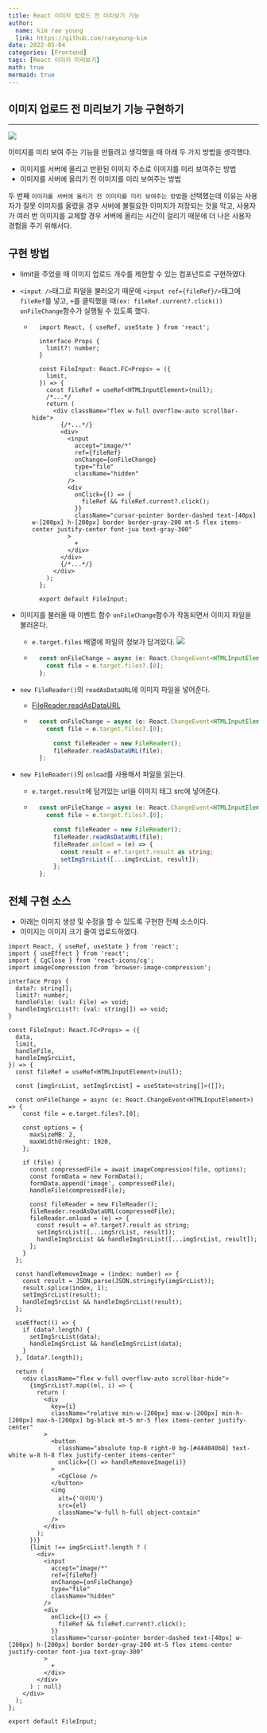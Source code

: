 ```yaml
---
title: React 이미지 업로드 전 미리보기 기능
author:
  name: kim rae young
  link: https://github.com/raeyoung-kim
date: 2022-05-04
categories: [Frontend]
tags: [React 이미지 미리보기]
math: true
mermaid: true
---
```


## 이미지 업로드 전 미리보기 기능 구현하기
---
![](https://velog.velcdn.com/images/760kry/post/029f3307-9d98-4f05-8da9-213241914e01/image.png)

이미지를 미리 보여 주는 기능을 만들려고 생각했을 때 아래 두 가지 방법을 생각했다.

- 이미지를 서버에 올리고 반환된 이미지 주소로 이미지를 미리 보여주는 방법
- 이미지를 서버에 올리기 전 이미지를 미리 보여주는 방법

두 번째 `이미지를 서버에 올리기 전 이미지를 미리 보여주는 방법`을 선택했는데 이유는 사용자가 잘못 이미지를 올렸을 경우 서버에 불필요한 이미지가 저장되는 것을 막고, 사용자가 여러 번 이미지를 교체할 경우 서버에 올리는 시간이 걸리기 때문에 더 나은 사용자 경험을 주기 위해서다.

## 구현 방법
- limit을 주었을 때 이미지 업로드 개수를 제한할 수 있는 컴포넌트로 구현하였다.
- `<input />`태그로 파일을 불러오기 때문에 `<input ref={fileRef}/>`태그에 `fileRef`를 넣고, `+`를 클릭했을 때`(ex: fileRef.current?.click())` `onFileChange`함수가 실행될 수 있도록 했다.
  - ```tsx
      import React, { useRef, useState } from 'react';

      interface Props {
        limit?: number;
      }

      const FileInput: React.FC<Props> = ({
        limit,
      }) => {
        const fileRef = useRef<HTMLInputElement>(null);
        /*...*/
        return (
          <div className="flex w-full overflow-auto scrollbar-hide">
            {/*...*/}
            <div>
              <input
                accept="image/*"
                ref={fileRef}
                onChange={onFileChange}
                type="file"
                className="hidden"
              />
              <div
                onClick={() => {
                  fileRef && fileRef.current?.click();
                }}
                className="cursor-pointer border-dashed text-[40px] w-[200px] h-[200px] border border-gray-200 mt-5 flex items-center justify-center font-jua text-gray-300"
              >
                +
              </div>
            </div>
            {/*...*/}
          </div>
        );
      };

      export default FileInput;
    ```

- 이미지를 불러올 때 이벤트 함수 `onFileChange`함수가 작동되면서 이미지 파일을 불러온다. 
  - `e.target.files` 배열에 파일의 정보가 담겨있다.
  ![](https://velog.velcdn.com/images/760kry/post/37b3f6ea-848d-4b39-8f33-8318d1e6526a/image.png)
  - ```ts
      const onFileChange = async (e: React.ChangeEvent<HTMLInputElement>) => {
        const file = e.target.files?.[0];
      };
    ```
- `new FileReader()`의 `readAsDataURL`에 이미지 파일을 넣어준다. 
  - [FileReader.readAsDataURL](https://developer.mozilla.org/ko/docs/Web/API/FileReader/readAsDataURL)
  - ```ts
      const onFileChange = async (e: React.ChangeEvent<HTMLInputElement>) => {
        const file = e.target.files?.[0];

          const fileReader = new FileReader();
          fileReader.readAsDataURL(file);
      };
    ```
- `new FileReader()`의 `onload`를 사용해서 파일을 읽는다.
  - `e.target.result`에 담겨있는 url을 이미지 태그 src에 넣어준다.
  - ```ts
      const onFileChange = async (e: React.ChangeEvent<HTMLInputElement>) => {
        const file = e.target.files?.[0];

          const fileReader = new FileReader();
          fileReader.readAsDataURL(file);
          fileReader.onload = (e) => {
            const result = e?.target?.result as string;
            setImgSrcList([...imgSrcList, result]);
          };
      };
    ```


## 전체 구현 소스
- 아래는 이미지 생성 및 수정을 할 수 있도록 구현한 전체 소스이다.
- 이미지는 이미지 크기 줄여 업로드하였다.

```tsx
import React, { useRef, useState } from 'react';
import { useEffect } from 'react';
import { CgClose } from 'react-icons/cg';
import imageCompression from 'browser-image-compression';

interface Props {
  data?: string[];
  limit?: number;
  handleFile: (val: File) => void;
  handleImgSrcList?: (val: string[]) => void;
}

const FileInput: React.FC<Props> = ({
  data,
  limit,
  handleFile,
  handleImgSrcList,
}) => {
  const fileRef = useRef<HTMLInputElement>(null);

  const [imgSrcList, setImgSrcList] = useState<string[]>([]);

  const onFileChange = async (e: React.ChangeEvent<HTMLInputElement>) => {
    const file = e.target.files?.[0];

    const options = {
      maxSizeMB: 2,
      maxWidthOrHeight: 1920,
    };

    if (file) {
      const compressedFile = await imageCompression(file, options);
      const formData = new FormData();
      formData.append('image', compressedFile);
      handleFile(compressedFile);

      const fileReader = new FileReader();
      fileReader.readAsDataURL(compressedFile);
      fileReader.onload = (e) => {
        const result = e?.target?.result as string;
        setImgSrcList([...imgSrcList, result]);
        handleImgSrcList && handleImgSrcList([...imgSrcList, result]);
      };
    }
  };

  const handleRemoveImage = (index: number) => {
    const result = JSON.parse(JSON.stringify(imgSrcList));
    result.splice(index, 1);
    setImgSrcList(result);
    handleImgSrcList && handleImgSrcList(result);
  };

  useEffect(() => {
    if (data?.length) {
      setImgSrcList(data);
      handleImgSrcList && handleImgSrcList(data);
    }
  }, [data?.length]);

  return (
    <div className="flex w-full overflow-auto scrollbar-hide">
      {imgSrcList?.map((el, i) => {
        return (
          <div
            key={i}
            className="relative min-w-[200px] max-w-[200px] min-h-[200px] max-h-[200px] bg-black mt-5 mr-5 flex items-center justify-center"
          >
            <button
              className="absolute top-0 right-0 bg-[#444040b8] text-white w-8 h-8 flex justify-center items-center"
              onClick={() => handleRemoveImage(i)}
            >
              <CgClose />
            </button>
            <img
              alt={'이미지'}
              src={el}
              className="w-full h-full object-contain"
            />
          </div>
        );
      })}
      {limit !== imgSrcList?.length ? (
        <div>
          <input
            accept="image/*"
            ref={fileRef}
            onChange={onFileChange}
            type="file"
            className="hidden"
          />
          <div
            onClick={() => {
              fileRef && fileRef.current?.click();
            }}
            className="cursor-pointer border-dashed text-[40px] w-[200px] h-[200px] border border-gray-200 mt-5 flex items-center justify-center font-jua text-gray-300"
          >
            +
          </div>
        </div>
      ) : null}
    </div>
  );
};

export default FileInput;
```
